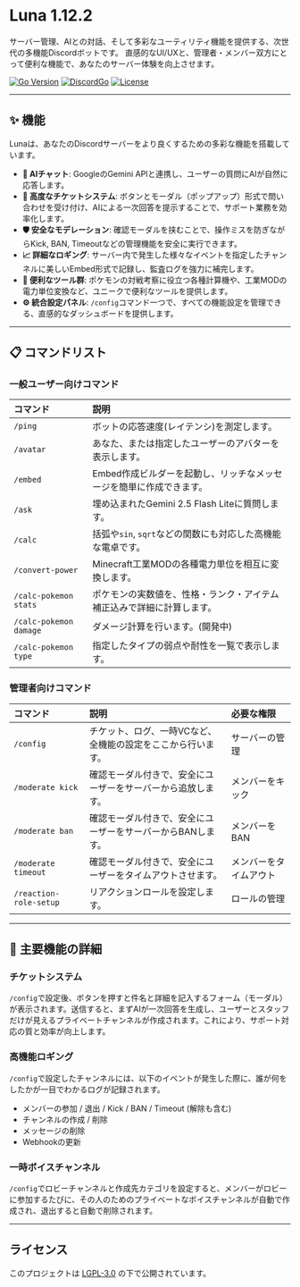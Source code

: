 # Luna 1.12.2

サーバー管理、AIとの対話、そして多彩なユーティリティ機能を提供する、次世代の多機能Discordボットです。
直感的なUI/UXと、管理者・メンバー双方にとって便利な機能で、あなたのサーバー体験を向上させます。

[![Go Version](https://img.shields.io/badge/Go-1.18%2B-blue.svg)](https://golang.org/)
[![DiscordGo](https://img.shields.io/badge/lib-DiscordGo-blue.svg)](https://github.com/bwmarrin/discordgo)
[![License](https://img.shields.io/badge/License-LGPL--3.0-blue.svg)](LICENSE)

---

## ✨ 機能

Lunaは、あなたのDiscordサーバーをより良くするための多彩な機能を搭載しています。

* **🤖 AIチャット**: GoogleのGemini APIと連携し、ユーザーの質問にAIが自然に応答します。
* **🎫 高度なチケットシステム**: ボタンとモーダル（ポップアップ）形式で問い合わせを受け付け、AIによる一次回答を提示することで、サポート業務を効率化します。
* **🛡️ 安全なモデレーション**: 確認モーダルを挟むことで、操作ミスを防ぎながらKick, BAN, Timeoutなどの管理機能を安全に実行できます。
* **📈 詳細なロギング**: サーバー内で発生した様々なイベントを指定したチャンネルに美しいEmbed形式で記録し、監査ログを強力に補完します。
* **🔧 便利なツール群**: ポケモンの対戦考察に役立つ各種計算機や、工業MODの電力単位変換など、ユニークで便利なツールを提供します。
* **⚙️ 統合設定パネル**: `/config`コマンド一つで、すべての機能設定を管理できる、直感的なダッシュボードを提供します。

---

## 📋 コマンドリスト

### **一般ユーザー向けコマンド**

| コマンド | 説明 |
|:---|:---|
| `/ping` | ボットの応答速度(レイテンシ)を測定します。 |
| `/avatar` | あなた、または指定したユーザーのアバターを表示します。|
| `/embed` | Embed作成ビルダーを起動し、リッチなメッセージを簡単に作成できます。|
| `/ask` | 埋め込まれたGemini 2.5 Flash Liteに質問します。 |
| `/calc` | 括弧や`sin`, `sqrt`などの関数にも対応した高機能な電卓です。 |
| `/convert-power` | Minecraft工業MODの各種電力単位を相互に変換します。 |
| `/calc-pokemon stats` | ポケモンの実数値を、性格・ランク・アイテム補正込みで詳細に計算します。 |
| `/calc-pokemon damage`| ダメージ計算を行います。(開発中) |
| `/calc-pokemon type` | 指定したタイプの弱点や耐性を一覧で表示します。 |

### **管理者向けコマンド**

| コマンド | 説明 | 必要な権限 |
|:---|:---|:---|
| `/config` | チケット、ログ、一時VCなど、全機能の設定をここから行います。 | サーバーの管理 |
| `/moderate kick` | 確認モーダル付きで、安全にユーザーをサーバーから追放します。| メンバーをキック |
| `/moderate ban` | 確認モーダル付きで、安全にユーザーをサーバーからBANします。| メンバーをBAN |
| `/moderate timeout` | 確認モーダル付きで、安全にユーザーをタイムアウトさせます。| メンバーをタイムアウト |
| `/reaction-role-setup` | リアクションロールを設定します。 | ロールの管理 |

---
## 🌟 主要機能の詳細

### チケットシステム
`/config`で設定後、ボタンを押すと件名と詳細を記入するフォーム（モーダル）が表示されます。送信すると、まずAIが一次回答を生成し、ユーザーとスタッフだけが見えるプライベートチャンネルが作成されます。これにより、サポート対応の質と効率が向上します。

### 高機能ロギング
`/config`で設定したチャンネルには、以下のイベントが発生した際に、誰が何をしたかが一目でわかるログが記録されます。
- メンバーの参加 / 退出 / Kick / BAN / Timeout (解除も含む)
- チャンネルの作成 / 削除
- メッセージの削除
- Webhookの更新

### 一時ボイスチャンネル
`/config`でロビーチャンネルと作成先カテゴリを設定すると、メンバーがロビーに参加するたびに、その人のためのプライベートなボイスチャンネルが自動で作成され、退出すると自動で削除されます。

---

## ライセンス
このプロジェクトは [LGPL-3.0](LICENSE) の下で公開されています。